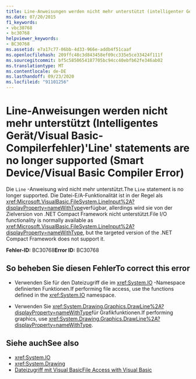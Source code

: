 ```yaml
---
title: Line-Anweisungen werden nicht mehr unterstützt (intelligenter Geräte Visual Basic Compilerfehler)
ms.date: 07/20/2015
f1_keywords:
- vbc30768
- bc30768
helpviewer_keywords:
- BC30768
ms.assetid: e7a17c77-06bb-4d33-966e-addb4f51caaf
ms.openlocfilehash: 209ffc48c3d843458ef09cc335e5ce33424f111f
ms.sourcegitcommit: bf5c5850654187705bc94cc40ebfb62fe346ab02
ms.translationtype: MT
ms.contentlocale: de-DE
ms.lasthandoff: 09/23/2020
ms.locfileid: "91101256"
---
```

# <a name="line-statements-are-no-longer-supported-smart-devicevisual-basic-compiler-error"></a><span data-ttu-id="2ff38-102">Line-Anweisungen werden nicht mehr unterstützt (Intelligentes Gerät/Visual Basic-Compilerfehler)</span><span class="sxs-lookup"><span data-stu-id="2ff38-102">'Line' statements are no longer supported (Smart Device/Visual Basic Compiler Error)</span></span>

<span data-ttu-id="2ff38-103">Die `Line` -Anweisung wird nicht mehr unterstützt.</span><span class="sxs-lookup"><span data-stu-id="2ff38-103">The `Line` statement is no longer supported.</span></span> <span data-ttu-id="2ff38-104">Die Datei-E/A-Funktionalität ist in der Regel als <xref:Microsoft.VisualBasic.FileSystem.LineInput%2A?displayProperty=nameWithType>verfügbar, allerdings wird sie von der Zielversion von .NET Compact Framework nicht unterstützt.</span><span class="sxs-lookup"><span data-stu-id="2ff38-104">File I/O functionality is normally available as <xref:Microsoft.VisualBasic.FileSystem.LineInput%2A?displayProperty=nameWithType>, but the targeted version of the .NET Compact Framework does not support it.</span></span>  
  
 <span data-ttu-id="2ff38-105">**Fehler-ID:** BC30768</span><span class="sxs-lookup"><span data-stu-id="2ff38-105">**Error ID:** BC30768</span></span>  
  
## <a name="to-correct-this-error"></a><span data-ttu-id="2ff38-106">So beheben Sie diesen Fehler</span><span class="sxs-lookup"><span data-stu-id="2ff38-106">To correct this error</span></span>  
  
- <span data-ttu-id="2ff38-107">Verwenden Sie für den Dateizugriff die im <xref:System.IO> -Namespace definierten Funktionen.</span><span class="sxs-lookup"><span data-stu-id="2ff38-107">If performing file access, use the functions defined in the <xref:System.IO> namespace.</span></span>  
  
- <span data-ttu-id="2ff38-108">Verwenden Sie <xref:System.Drawing.Graphics.DrawLine%2A?displayProperty=nameWithType>für Grafikfunktionen.</span><span class="sxs-lookup"><span data-stu-id="2ff38-108">If performing graphics, use <xref:System.Drawing.Graphics.DrawLine%2A?displayProperty=nameWithType>.</span></span>  
  
## <a name="see-also"></a><span data-ttu-id="2ff38-109">Siehe auch</span><span class="sxs-lookup"><span data-stu-id="2ff38-109">See also</span></span>

- <xref:System.IO>
- <xref:System.Drawing>
- [<span data-ttu-id="2ff38-110">Dateizugriff mit Visual Basic</span><span class="sxs-lookup"><span data-stu-id="2ff38-110">File Access with Visual Basic</span></span>](../developing-apps/programming/drives-directories-files/file-access.md)

